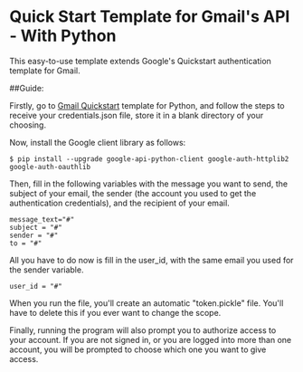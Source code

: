 # Quick Start Template for Gmail's API - With Python

This easy-to-use template extends Google's Quickstart authentication template for Gmail.

##Guide:

Firstly, go to [Gmail Quickstart](https://developers.google.com/gmail/api/quickstart/python) template for Python, and follow the
steps to receive your credentials.json file, store it in a blank directory of your choosing.

Now, install the Google client library as follows:

```
$ pip install --upgrade google-api-python-client google-auth-httplib2 google-auth-oauthlib
```

Then, fill in the following variables with the message you want to send, the subject of your email, the sender (the account you used
to get the authentication credentials), and the recipient of your email.

```python3
message_text="#"
subject = "#"
sender = "#"
to = "#"
```

All you have to do now is fill in the user_id, with the same email you used for the sender variable.

```python3
user_id = "#"
```

When you run the file, you'll create an automatic "token.pickle" file. You'll have to delete this if you ever want to change the scope.

Finally, running the program will also prompt you to authorize access to your account. If you are not signed in, or you are logged
into more than one account, you will be prompted to choose which one you want to give access.
